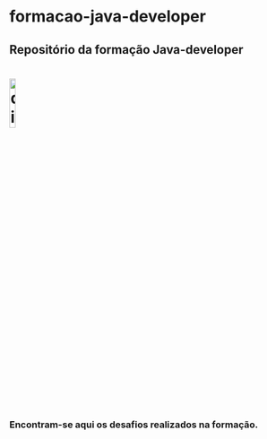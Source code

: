# formacao-java-developer

## Repositório da formação Java-developer
<h1 align="left">
    <img alt="dio-spread" src="https://hermes.dio.me/tracks/da6041a9-80ef-409e-bd50-5e7be4dfadf6.png" width="15%" />
</h1>

<h3 align="left">
  Encontram-se aqui os desafios realizados na formação.
</h3>
